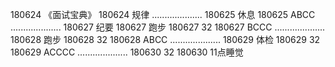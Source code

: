 180624  《面试宝典》
180624  规律
....................
180625  休息
180625  ABCC
....................
180627  纪要
180627  跑步
180627  32
180627  BCCC
....................
180628  跑步
180628  32
180628  ABCC
....................
180629  体检
180629  32
180629  ACCCC
....................
180630  32
180630  11点睡觉
